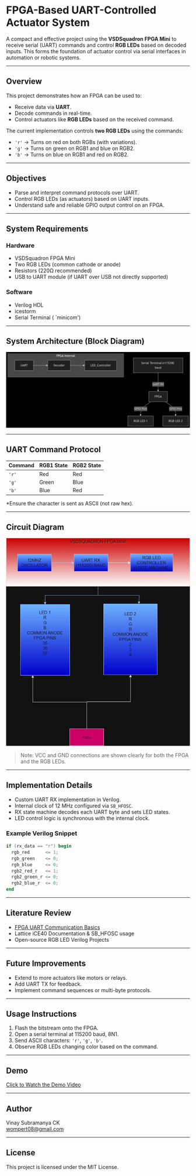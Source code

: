 
# FPGA-Based UART-Controlled Actuator System

A compact and effective project using the **VSDSquadron FPGA Mini** to receive serial (UART) commands and control **RGB LEDs** based on decoded inputs. This forms the foundation of actuator control via serial interfaces in automation or robotic systems.

---

## Overview

This project demonstrates how an FPGA can be used to:
- Receive data via **UART**.
- Decode commands in real-time.
- Control actuators like **RGB LEDs** based on the received command.

The current implementation controls **two RGB LEDs** using the commands:
- `'r'` → Turns on red on both RGBs (with variations).
- `'g'` → Turns on green on RGB1 and blue on RGB2.
- `'b'` → Turns on blue on RGB1 and red on RGB2.

---

## Objectives

- Parse and interpret command protocols over UART.
- Control RGB LEDs (as actuators) based on UART inputs.
- Understand safe and reliable GPIO output control on an FPGA.

---

## System Requirements

### Hardware
- VSDSquadron FPGA Mini
- Two RGB LEDs (common cathode or anode)
- Resistors (220Ω recommended)
- USB to UART module (if UART over USB not directly supported)

### Software
- Verilog HDL
- icestorm
- Serial Terminal ( `minicom')

---

## System Architecture (Block Diagram)

![Block Diagram](https://github.com/vinaysubramanya/VSDSQUADRON/blob/main/RGB%20TASK5/BLOCKDIAGRAM%20(2).png)

---

## UART Command Protocol

| Command | RGB1 State | RGB2 State |
|---------|------------|------------|
| `'r'`   | Red        | Red        |
| `'g'`   | Green      | Blue       |
| `'b'`   | Blue       | Red        |

*Ensure the character is sent as ASCII (not raw hex).

---

## Circuit Diagram

![Circuit Diagram](https://github.com/vinaysubramanya/VSDSQUADRON/blob/main/RGB%20TASK5/RGB.jpg)

> Note: VCC and GND connections are shown clearly for both the FPGA and the RGB LEDs.

---

## Implementation Details

- Custom UART RX implementation in Verilog.
- Internal clock of 12 MHz configured via `SB_HFOSC`.
- RX state machine decodes each UART byte and sets LED states.
- LED control logic is synchronous with the internal clock.

### Example Verilog Snippet

```verilog
if (rx_data == "r") begin
  rgb_red      <= 1;
  rgb_green    <= 0;
  rgb_blue     <= 0;
  rgb2_red_r   <= 1;
  rgb2_green_r <= 0;
  rgb2_blue_r  <= 0;
end
```

---

## Literature Review

- [FPGA UART Communication Basics](https://www.fpga4student.com/2017/06/uart-serial-communication-in-verilog.html)
- Lattice iCE40 Documentation & SB_HFOSC usage
- Open-source RGB LED Verilog Projects

---

## Future Improvements

- Extend to more actuators like motors or relays.
- Add UART TX for feedback.
- Implement command sequences or multi-byte protocols.

---

## Usage Instructions

1. Flash the bitstream onto the FPGA.
2. Open a serial terminal at 115200 baud, 8N1.
3. Send ASCII characters: `'r'`, `'g'`, `'b'`.
4. Observe RGB LEDs changing color based on the command.

---

## Demo

[Click to Watch the Demo Video](https://github.com/vinaysubramanya/VSDSQUADRON/blob/main/RGB%20TASK5/RGBTASK5.mp4)

---

## Author

Vinay Subramanya CK  
wompert08@gmail.com

---

## License

This project is licensed under the MIT License.
